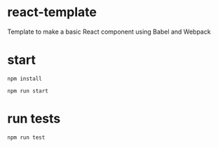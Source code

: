 # react-template
Template to make a basic React component using Babel and Webpack

# start
`npm install`

`npm run start`

# run tests
`npm run test`
